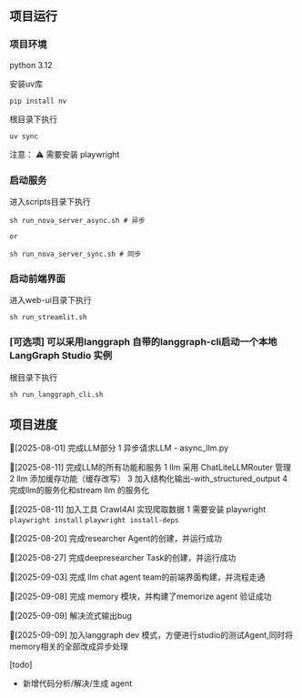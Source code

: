 ## 项目运行

### 项目环境
python 3.12

安装uv库
```shell
pip install nv
```

根目录下执行
```shell
uv sync
```

注意： ⚠️ 需要安装 playwright 

### 启动服务
进入scripts目录下执行
``` shell
sh run_nova_server_async.sh # 异步

or 

sh run_nova_server_sync.sh # 同步
```

### 启动前端界面
进入web-ui目录下执行
``` shell
sh run_streamlit.sh
```

### [可选项] 可以采用langgraph 自带的langgraph-cli启动一个本地 LangGraph Studio 实例
根目录下执行
```shell
sh run_langgraph_cli.sh
```



## 项目进度

🚀[2025-08-01] 完成LLM部分
1 异步请求LLM - async_llm.py

🚀[2025-08-11] 完成LLM的所有功能和服务
1 llm 采用 ChatLiteLLMRouter 管理
2 llm 添加缓存功能（缓存改写）
3 加入结构化输出-with_structured_output
4 完成llm的服务化和stream llm 的服务化

🚀[2025-08-11] 加入工具 Crawl4AI 实现爬取数据
1 需要安装 playwright ``` playwright install ``` ``` playwright install-deps ```

🚀[2025-08-20] 完成researcher Agent的创建，并运行成功

🚀[2025-08-27] 完成deepresearcher Task的创建，并运行成功

🚀[2025-09-03] 完成 llm chat agent team的前端界面构建，并流程走通

🚀[2025-09-08] 完成 memory 模块，并构建了memorize agent 验证成功

🚀[2025-09-09] 解决流式输出bug

🚀[2025-09-09] 加入langgraph dev 模式，方便进行studio的测试Agent,同时将memory相关的全部改成异步处理

[todo]
- 新增代码分析/解决/生成 agent

